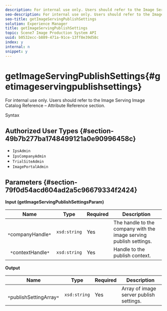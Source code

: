 ```yaml
---
description: For internal use only. Users should refer to the Image Serving Image Catalog Reference – Attribute Reference section.
seo-description: For internal use only. Users should refer to the Image Serving Image Catalog Reference – Attribute Reference section.
seo-title: getImageServingPublishSettings
solution: Experience Manager
title: getImageServingPublishSettings
topic: Scene7 Image Production System API
uuid: b0532ecc-b889-471a-91ce-13ff8e39d58c
index: y
internal: n
snippet: y
---
```


# getImageServingPublishSettings{#getimageservingpublishsettings}

For internal use only. Users should refer to the Image Serving Image Catalog Reference – Attribute Reference section.

 Syntax 

## Authorized User Types {#section-49b7b277ba1748499121a0e90996458c}

* `IpsAdmin` 
* `IpsCompanyAdmin` 
* `TrialSiteAdmin` 
* `ImagePortalAdmin`

## Parameters {#section-79f0d54acd604ad2a5c96679334f2424}

**Input (getImageServingPublishSettingsParam)** 

|  Name  | Type  | Required  | Description  |
|---|---|---|---|
|  ` *`companyHandle`*`  | `xsd:string`  | Yes  | The handle to the company with the image serving publish settings.  |
|  ` *`contextHandle`*`  | `xsd:string`  | Yes  | Handle to the publish context.  |

**Output** 

|  Name  | Type  | Required  | Description  |
|---|---|---|---|
|  ` *`publishSettingArray`*`  | `xsd:string`  | Yes  | Array of image server publish settings.  |

